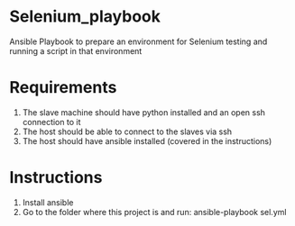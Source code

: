 # Selenium_playbook
Ansible Playbook to prepare an environment for Selenium testing and running a script in that environment

# Requirements
1. The slave machine should have python installed and an open ssh connection to it
2. The host should be able to connect to the slaves via ssh
3. The host should have ansible installed (covered in the instructions)

# Instructions
1. Install ansible
2. Go to the folder where this project is and run: ansible-playbook sel.yml
